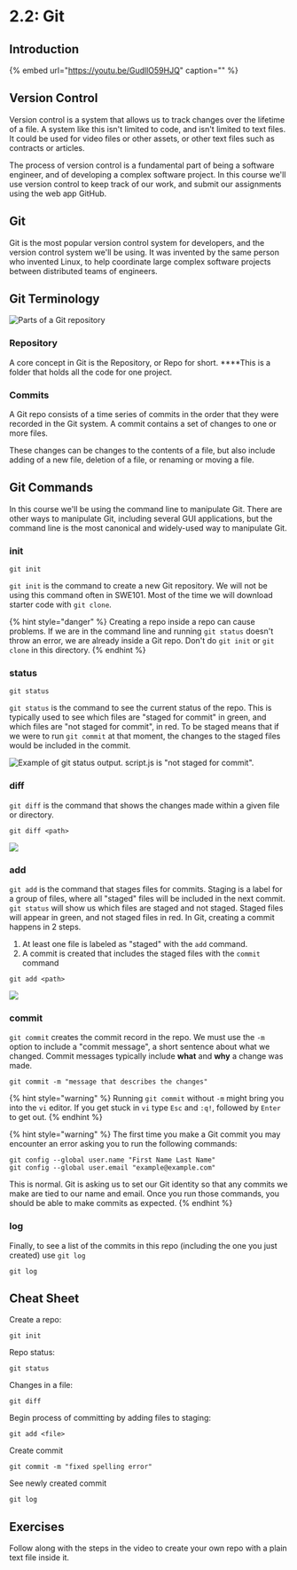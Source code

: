 # 2.2: Git

## Introduction

{% embed url="https://youtu.be/GudllO59HJQ" caption="" %}

## Version Control

Version control is a system that allows us to track changes over the lifetime of a file. A system like this isn't limited to code, and isn't limited to text files. It could be used for video files or other assets, or other text files such as contracts or articles.

The process of version control is a fundamental part of being a software engineer, and of developing a complex software project. In this course we'll use version control to keep track of our work, and submit our assignments using the web app GitHub.

## Git

Git is the most popular version control system for developers, and the version control system we'll be using. It was invented by the same person who invented Linux, to help coordinate large complex software projects between distributed teams of engineers.

## Git Terminology

![Parts of a Git repository](../.gitbook/assets/git.png)

### Repository

A core concept in Git is the Repository, or Repo for short. ****This is a folder that holds all the code for one project.

### Commits

A Git repo consists of a time series of commits in the order that they were recorded in the Git system. A commit contains a set of changes to one or more files.

These changes can be changes to the contents of a file, but also include adding of a new file, deletion of a file, or renaming or moving a file.

## Git Commands

In this course we'll be using the command line to manipulate Git. There are other ways to manipulate Git, including several GUI applications, but the command line is the most canonical and widely-used way to manipulate Git.

### init

```text
git init
```

`git init` is the command to create a new Git repository. We will not be using this command often in SWE101. Most of the time we will download starter code with `git clone`.

{% hint style="danger" %}
Creating a repo inside a repo can cause problems. If we are in the command line and running `git status` doesn't throw an error, we are already inside a Git repo. Don't do `git init` or `git clone` in this directory.
{% endhint %}

### status

```text
git status
```

`git status` is the command to see the current status of the repo. This is typically used to see which files are "staged for commit" in green, and which files are "not staged for commit", in red. To be staged means that if we were to run `git commit` at that moment, the changes to the staged files would be included in the commit.

![Example of git status output. script.js is &quot;not staged for commit&quot;.](../.gitbook/assets/screen-shot-2020-08-13-at-3.00.28-pm.png)

### diff

`git diff` is the command that shows the changes made within a given file or directory.

```text
git diff <path>
```

![](../.gitbook/assets/screen-shot-2020-08-13-at-4.07.03-pm.png)

### add

`git add` is the command that stages files for commits. Staging is a label for a group of files, where all "staged" files will be included in the next commit. `git status` will show us which files are staged and not staged. Staged files will appear in green, and not staged files in red. In Git, creating a commit happens in 2 steps.

1. At least one file is labeled as "staged" with the `add` command.
2. A commit is created that includes the staged files with the `commit` command

```text
git add <path>
```

![](../.gitbook/assets/screen-shot-2020-08-13-at-4.03.22-pm.png)

### commit

`git commit` creates the commit record in the repo. We must use the `-m` option to include a "commit message", a short sentence about what we changed. Commit messages typically include **what** and **why** a change was made.

```text
git commit -m "message that describes the changes"
```

{% hint style="warning" %}
Running `git commit` without `-m` might bring you into the `vi` editor. If you get stuck in `vi` type `Esc` and `:q!`, followed by `Enter` to get out.
{% endhint %}

{% hint style="warning" %}
The first time you make a Git commit you may encounter an error asking you to run the following commands:

```text
git config --global user.name "First Name Last Name"
git config --global user.email "example@example.com"
```

This is normal. Git is asking us to set our Git identity so that any commits we make are tied to our name and email. Once you run those commands, you should be able to make commits as expected.
{% endhint %}

### log

Finally, to see a list of the commits in this repo \(including the one you just created\) use `git log`

```text
git log
```

## Cheat Sheet

Create a repo:

```text
git init
```

Repo status:

```text
git status
```

Changes in a file:

```text
git diff
```

Begin process of committing by adding files to staging:

```text
git add <file>
```

Create commit

```text
git commit -m "fixed spelling error"
```

See newly created commit

```text
git log
```

## **Exercises**

Follow along with the steps in the video to create your own repo with a plain text file inside it.

